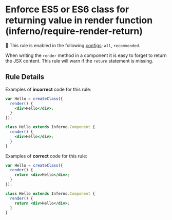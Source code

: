 # Enforce ES5 or ES6 class for returning value in render function (inferno/require-render-return)

💼 This rule is enabled in the following [configs](https://github.com/infernojs/eslint-plugin-inferno#shareable-configurations): `all`, `recommended`.

When writing the `render` method in a component it is easy to forget to return the JSX content. This rule will warn if the `return` statement is missing.

## Rule Details

Examples of **incorrect** code for this rule:

```jsx
var Hello = createClass({
  render() {
    <div>Hello</div>;
  }
});

class Hello extends Inferno.Component {
  render() {
    <div>Hello</div>;
  }
}
```

Examples of **correct** code for this rule:

```jsx
var Hello = createClass({
  render() {
    return <div>Hello</div>;
  }
});

class Hello extends Inferno.Component {
  render() {
    return <div>Hello</div>;
  }
}
```
